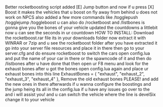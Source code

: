 Better rocketboosting script added [E] Jump button and now if u press [X] Boost it makes the vehicles that u boost on fly away from behind u does not work on NPCS also added a few more commands like /togglepush /togglejump /toggleboost u can also do /rocketboost and /listbones is gonna give you the bones of your vehicle updated the countdowns a littlebit now u can see the seconds in ur countdown HOW TO INSTALL: Download the rocketboost.rar file its in your downloads folder now extract it with WINRAR or 7zip and u see the rocketboost folder after you have extracted it go into your server file resources and place it in there then go to your server.cfg and do ensure rocketboost to switch the cars open config.lua and put the name of your car in there or the spawncode of it and then do /listbones after u have done that then open ur F8 menu and look for the exhaust bones after u got the bones open config.lua again and place ur exhaust bones into this line 
ExhaustBones = { "exhaust", "exhaust_2", "exhaust_3", "exhaust_4" }, 
 Remove the old exhaust bones PLEASE! and add the new ones in there afterwards if u wanna configure the boostings and the jump heing its all in the config.lua if u have any issues go over to the and i will assist you! and u can switch the vehicle where the line is develSix change it to your vehicle
